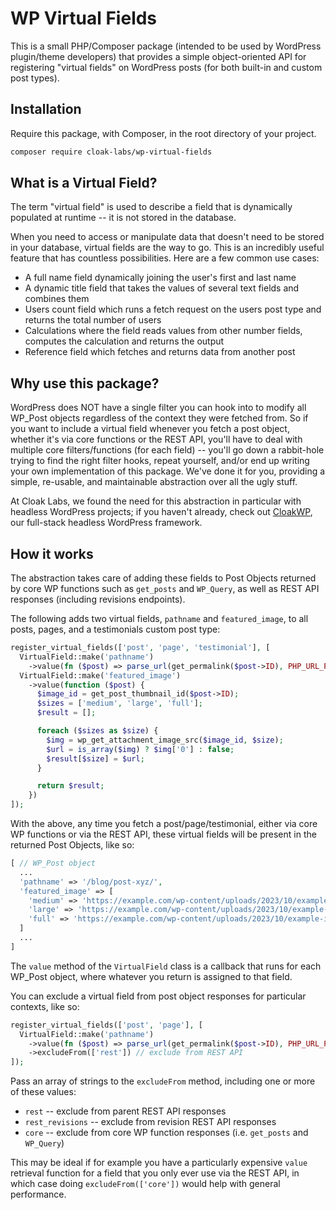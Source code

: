# WP Virtual Fields

This is a small PHP/Composer package (intended to be used by WordPress plugin/theme developers) that provides a simple object-oriented API for registering "virtual fields" on WordPress posts (for both built-in and custom post types).

## Installation

Require this package, with Composer, in the root directory of your project.

```bash
composer require cloak-labs/wp-virtual-fields
```

## What is a Virtual Field?

The term "virtual field" is used to describe a field that is dynamically populated at runtime -- it is not stored in the database.

When you need to access or manipulate data that doesn't need to be stored in your database, virtual fields are the way to go. This is an incredibly useful feature that has countless possibilities. Here are a few common use cases:

- A full name field dynamically joining the user's first and last name
- A dynamic title field that takes the values of several text fields and combines them
- Users count field which runs a fetch request on the users post type and returns the total number of users
- Calculations where the field reads values from other number fields, computes the calculation and returns the output
- Reference field which fetches and returns data from another post

## Why use this package?

WordPress does NOT have a single filter you can hook into to modify all WP_Post objects regardless of the context they were fetched from. So if you want to include a virtual field whenever you fetch a post object, whether it's via core functions or the REST API, you'll have to deal with multiple core filters/functions (for each field) -- you'll go down a rabbit-hole trying to find the right filter hooks, repeat yourself, and/or end up writing your own implementation of this package. We've done it for you, providing a simple, re-usable, and maintainable abstraction over all the ugly stuff.

At Cloak Labs, we found the need for this abstraction in particular with headless WordPress projects; if you haven't already, check out [CloakWP](https://github.com/cloak-labs/cloakwp-js), our full-stack headless WordPress framework.

## How it works

The abstraction takes care of adding these fields to Post Objects returned by core WP functions such as `get_posts` and `WP_Query`, as well as REST API responses (including revisions endpoints).

The following adds two virtual fields, `pathname` and `featured_image`, to all posts, pages, and a testimonials custom post type:

```php
register_virtual_fields(['post', 'page', 'testimonial'], [
  VirtualField::make('pathname')
    ->value(fn ($post) => parse_url(get_permalink($post->ID), PHP_URL_PATH),
  VirtualField::make('featured_image')
    ->value(function ($post) {
      $image_id = get_post_thumbnail_id($post->ID);
      $sizes = ['medium', 'large', 'full'];
      $result = [];

      foreach ($sizes as $size) {
        $img = wp_get_attachment_image_src($image_id, $size);
        $url = is_array($img) ? $img['0'] : false;
        $result[$size] = $url;
      }

      return $result;
    })
]);
```

With the above, any time you fetch a post/page/testimonial, either via core WP functions or via the REST API, these virtual fields will be present in the returned Post Objects, like so:

```php
[ // WP_Post object
  ...
  'pathname' => '/blog/post-xyz/',
  'featured_image' => [
    'medium' => 'https://example.com/wp-content/uploads/2023/10/example-img-300x225.jpg',
    'large' => 'https://example.com/wp-content/uploads/2023/10/example-img-1024x768.jpg',
    'full' => 'https://example.com/wp-content/uploads/2023/10/example-img.jpg',
  ]
  ...
]
```

The `value` method of the `VirtualField` class is a callback that runs for each WP_Post object, where whatever you return is assigned to that field.

You can exclude a virtual field from post object responses for particular contexts, like so:

```php
register_virtual_fields(['post', 'page'], [
  VirtualField::make('pathname')
    ->value(fn ($post) => parse_url(get_permalink($post->ID), PHP_URL_PATH)
    ->excludeFrom(['rest']) // exclude from REST API
]);
```

Pass an array of strings to the `excludeFrom` method, including one or more of these values:

- `rest` -- exclude from parent REST API responses
- `rest_revisions` -- exclude from revision REST API responses
- `core` -- exclude from core WP function responses (i.e. `get_posts` and `WP_Query`)

This may be ideal if for example you have a particularly expensive `value` retrieval function for a field that you only ever use via the REST API, in which case doing `excludeFrom(['core'])` would help with general performance.
